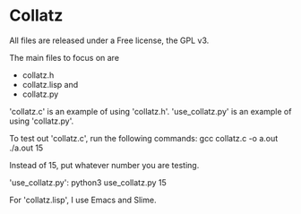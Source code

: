 # Collatz

All files are released under a Free license, the GPL v3.

The main files to focus on are
 - collatz.h
 - collatz.lisp
 and
 - collatz.py

'collatz.c' is an example of using 'collatz.h'.
'use\_collatz.py' is an example of using 'collatz.py'.

To test out 'collatz.c', run the following commands:
  gcc collatz.c -o a.out
  ./a.out 15

Instead of 15, put whatever number you are testing.

'use\_collatz.py':
  python3 use\_collatz.py 15

For 'collatz.lisp', I use Emacs and Slime.
